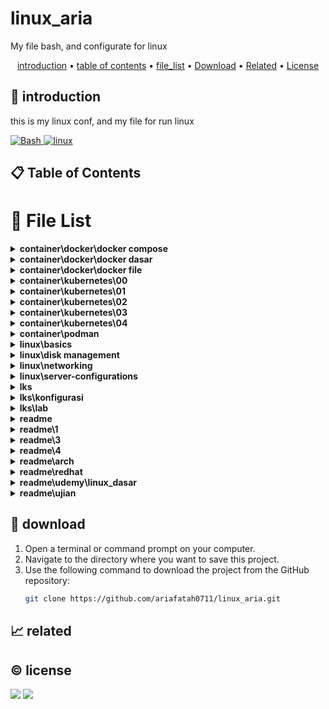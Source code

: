 # linux_aria

My file bash, and configurate for linux

<p align="center">
  <a href="#introduction">introduction</a> •
  <a href="#table-of-contents">table of contents</a> •
  <a href="#file-list">file_list</a> •
  <a href="#download">Download</a> •
  <a href="#related">Related</a> •
  <a href="#license">License</a>
</p>

<p id="introduction"></p>

## 🚀 introduction
this is my linux conf, and my file for run linux

<p align="left"> <a href="#">
  <img alt='Bash' src='https://img.shields.io/badge/-Bash-4EAA25?style=flat-square&logo=gnu-bash&logoColor=white'>
  <img alt="linux" src="https://img.shields.io/badge/-Linux-FCC624?style=flat-square&logo=linux&logoColor=black" />
  </a>
</p>

<p id="table-of-contents"></p>

## 📋 Table of Contents

<p id="file-list"></p>

# 📄 File List

<details>
<summary><b>container\docker\docker compose</b></summary>
<ul>
 <li><a href='container/docker/docker%20compose/01%20-%20pengenalan.md'>01 - pengenalan</a></li>
 <li><a href='container/docker/docker%20compose/02%20-%20yaml.md'>02 - yaml</a></li>
 <li><a href='container/docker/docker%20compose/03%20-%20configuration%20file.md'>03 - configuration file</a></li>
 <li><a href='container/docker/docker%20compose/04%20-%20membuat%20container.md'>04 - membuat container</a></li>
 <li><a href='container/docker/docker%20compose/05%20-%20menjalankan%20container.md'>05 - menjalankan container</a></li>
 <li><a href='container/docker/docker%20compose/06%20-%20services%20port.md'>06 - services port</a></li>
 <li><a href='container/docker/docker%20compose/07%20-%20environment%20variable.md'>07 - environment variable</a></li>
 <li><a href='container/docker/docker%20compose/08%20-%20bind%20mount.md'>08 - bind mount</a></li>
 <li><a href='container/docker/docker%20compose/09%20-%20volume.md'>09 - volume</a></li>
 <li><a href='container/docker/docker%20compose/10%20-%20network.md'>10 - network</a></li>
 <li><a href='container/docker/docker%20compose/11%20-%20depends%20on.md'>11 - depends on</a></li>
 <li><a href='container/docker/docker%20compose/12%20-%20restart.md'>12 - restart</a></li>
 <li><a href='container/docker/docker%20compose/13%20-%20docker%20events.md'>13 - docker events</a></li>
 <li><a href='container/docker/docker%20compose/14%20-%20resource%20limit.md'>14 - resource limit</a></li>
 <li><a href='container/docker/docker%20compose/15%20-%20docker%20file.md'>15 - docker file</a></li>
 <li><a href='container/docker/docker%20compose/16%20-%20health%20check.md'>16 - health check</a></li>
 <li><a href='container/docker/docker%20compose/17%20-%20extends%20service.md'>17 - extends service</a></li>
 <li><a href='container/docker/docker%20compose/__readme__.md'>__readme__</a></li>
</ul>

</details>

<details>
<summary><b>container\docker\docker dasar</b></summary>
<ul>
 <li><a href='container/docker/docker%20dasar/01%20-%20pengenalan.md'>01 - pengenalan</a></li>
 <li><a href='container/docker/docker%20dasar/02%20-%20docker%20architecture.md'>02 - docker architecture</a></li>
 <li><a href='container/docker/docker%20dasar/03%20-%20install%20docker.md'>03 - install docker</a></li>
 <li><a href='container/docker/docker%20dasar/04%20-%20docker%20registry.md'>04 - docker registry</a></li>
 <li><a href='container/docker/docker%20dasar/05%20-%20docker%20image.md'>05 - docker image</a></li>
 <li><a href='container/docker/docker%20dasar/06%20-%20docker%20container.md'>06 - docker container</a></li>
 <li><a href='container/docker/docker%20dasar/07%20-%20docker%20container%20log.md'>07 - docker container log</a></li>
 <li><a href='container/docker/docker%20dasar/08%20-%20container%20exec.md'>08 - container exec</a></li>
 <li><a href='container/docker/docker%20dasar/09%20-%20container%20port.md'>09 - container port</a></li>
 <li><a href='container/docker/docker%20dasar/10%20-%20container%20environment%20variable.md'>10 - container environment variable</a></li>
 <li><a href='container/docker/docker%20dasar/11%20-%20docker%20container%20stats.md'>11 - docker container stats</a></li>
 <li><a href='container/docker/docker%20dasar/12%20-%20docker%20container%20resource%20limit.md'>12 - docker container resource limit</a></li>
 <li><a href='container/docker/docker%20dasar/13%20-%20bind%20mounts.md'>13 - bind mounts</a></li>
 <li><a href='container/docker/docker%20dasar/14%20-%20docker%20volume.md'>14 - docker volume</a></li>
 <li><a href='container/docker/docker%20dasar/15%20-%20contaiiner%20volume.md'>15 - contaiiner volume</a></li>
 <li><a href='container/docker/docker%20dasar/16%20-%20backup%20volume.md'>16 - backup volume</a></li>
 <li><a href='container/docker/docker%20dasar/17%20-%20docker%20container%20run.md'>17 - docker container run</a></li>
 <li><a href='container/docker/docker%20dasar/18%20-%20restore%20volume.md'>18 - restore volume</a></li>
 <li><a href='container/docker/docker%20dasar/19%20-%20docker%20network.md'>19 - docker network</a></li>
 <li><a href='container/docker/docker%20dasar/20%20-%20container%20network.md'>20 - container network</a></li>
 <li><a href='container/docker/docker%20dasar/21%20-%20inspect.md'>21 - inspect</a></li>
 <li><a href='container/docker/docker%20dasar/22%20-%20prune.md'>22 - prune</a></li>
 <li><a href='container/docker/docker%20dasar/__readme__.md'>__readme__</a></li>
</ul>

</details>

<details>
<summary><b>container\docker\docker file</b></summary>
<ul>
 <li><a href='container/docker/docker%20file/01%20-%20pengenalan.md'>01 - pengenalan</a></li>
 <li><a href='container/docker/docker%20file/02%20-%20docker%20build.md'>02 - docker build</a></li>
 <li><a href='container/docker/docker%20file/03%20-%20docker%20file%20format.md'>03 - docker file format</a></li>
 <li><a href='container/docker/docker%20file/04%20-%20from%20instruction.md'>04 - from instruction</a></li>
 <li><a href='container/docker/docker%20file/05%20-%20run%20instruction.md'>05 - run instruction</a></li>
 <li><a href='container/docker/docker%20file/06%20-%20display%20output.md'>06 - display output</a></li>
 <li><a href='container/docker/docker%20file/07%20-%20command%20instruction.md'>07 - command instruction</a></li>
 <li><a href='container/docker/docker%20file/08%20-%20label%20instruction.md'>08 - label instruction</a></li>
 <li><a href='container/docker/docker%20file/09%20-%20add%20instuction.md'>09 - add instuction</a></li>
 <li><a href='container/docker/docker%20file/10%20-%20copy%20instrucsion.md'>10 - copy instrucsion</a></li>
 <li><a href='container/docker/docker%20file/11%20-%20dockerignore%20file.md'>11 - dockerignore file</a></li>
 <li><a href='container/docker/docker%20file/12%20-%20expose%20instruction.md'>12 - expose instruction</a></li>
 <li><a href='container/docker/docker%20file/13%20-%20environment%20variable.md'>13 - environment variable</a></li>
 <li><a href='container/docker/docker%20file/14%20-%20volume%20instruction.md'>14 - volume instruction</a></li>
 <li><a href='container/docker/docker%20file/15%20-%20working%20directory%20instruction.md'>15 - working directory instruction</a></li>
 <li><a href='container/docker/docker%20file/16%20-%20user%20instruction.md'>16 - user instruction</a></li>
 <li><a href='container/docker/docker%20file/17%20-%20argument%20instruction.md'>17 - argument instruction</a></li>
 <li><a href='container/docker/docker%20file/18%20-%20health%20check.md'>18 - health check</a></li>
 <li><a href='container/docker/docker%20file/19%20-%20entrypoint.md'>19 - entrypoint</a></li>
 <li><a href='container/docker/docker%20file/20%20-%20multi%20stage%20build.md'>20 - multi stage build</a></li>
 <li><a href='container/docker/docker%20file/21-%20docker%20hub%20registry.md'>21- docker hub registry</a></li>
 <li><a href='container/docker/docker%20file/22%20-%20digital%20ocean%20container%20registery.md'>22 - digital ocean container registery</a></li>
 <li><a href='container/docker/docker%20file/__readme__.md'>__readme__</a></li>
</ul>

</details>

<details>
<summary><b>container\kubernetes\00</b></summary>
<ul>
 <li><a href='container/kubernetes/00/01%20-%20pengenalan.md'>01 - pengenalan</a></li>
 <li><a href='container/kubernetes/00/02%20-%20arsitektur%20kubernetes.md'>02 - arsitektur kubernetes</a></li>
 <li><a href='container/kubernetes/00/03%20-%20menginstall%20kubernetes.md'>03 - menginstall kubernetes</a></li>
 <li><a href='container/kubernetes/00/04%20-%20minikube.md'>04 - minikube</a></li>
 <li><a href='container/kubernetes/00/__readme__.md'>__readme__</a></li>
</ul>

</details>

<details>
<summary><b>container\kubernetes\01</b></summary>
<ul>
 <li><a href='container/kubernetes/01/01%20-%20node.md'>01 - node</a></li>
 <li><a href='container/kubernetes/01/02%20-%20pod.md'>02 - pod</a></li>
 <li><a href='container/kubernetes/01/03%20-%20label.md'>03 - label</a></li>
 <li><a href='container/kubernetes/01/04%20-%20annotation.md'>04 - annotation</a></li>
 <li><a href='container/kubernetes/01/05%20-%20namespace.md'>05 - namespace</a></li>
 <li><a href='container/kubernetes/01/06%20-%20probe.md'>06 - probe</a></li>
 <li><a href='container/kubernetes/01/07%20-%20replication%20controler.md'>07 - replication controler</a></li>
 <li><a href='container/kubernetes/01/08%20-%20replication%20set.md'>08 - replication set</a></li>
</ul>

</details>

<details>
<summary><b>container\kubernetes\02</b></summary>
<ul>
 <li><a href='container/kubernetes/02/01%20-%20daemon%20set.md'>01 - daemon set</a></li>
 <li><a href='container/kubernetes/02/02%20-%20job.md'>02 - job</a></li>
 <li><a href='container/kubernetes/02/03%20-%20cron%20job.md'>03 - cron job</a></li>
 <li><a href='container/kubernetes/02/04%20-%20node%20selector.md'>04 - node selector</a></li>
 <li><a href='container/kubernetes/02/05%20-%20all.md'>05 - all</a></li>
 <li><a href='container/kubernetes/02/06%20-%20service.md'>06 - service</a></li>
 <li><a href='container/kubernetes/02/07%20-%20external%20service.md'>07 - external service</a></li>
 <li><a href='container/kubernetes/02/08%20-%20expose%20service.md'>08 - expose service</a></li>
 <li><a href='container/kubernetes/02/09%20-%20service%20NodePort.md'>09 - service NodePort</a></li>
 <li><a href='container/kubernetes/02/10%20-%20service%20LoadBalancer.md'>10 - service LoadBalancer</a></li>
 <li><a href='container/kubernetes/02/11%20-%20service%20ingress.md'>11 - service ingress</a></li>
</ul>

</details>

<details>
<summary><b>container\kubernetes\03</b></summary>
<ul>
 <li><a href='container/kubernetes/03/01%20-%20multi%20container%20pod.md'>01 - multi container pod</a></li>
 <li><a href='container/kubernetes/03/02%20-%20volume.md'>02 - volume</a></li>
 <li><a href='container/kubernetes/03/03%20-%20sharing%20volume.md'>03 - sharing volume</a></li>
 <li><a href='container/kubernetes/03/04%20-%20environment%20variable.md'>04 - environment variable</a></li>
 <li><a href='container/kubernetes/03/05%20-%20configmap.md'>05 - configmap</a></li>
 <li><a href='container/kubernetes/03/06%20-%20secret.md'>06 - secret</a></li>
 <li><a href='container/kubernetes/03/07%20-%20downward%20API.md'>07 - downward API</a></li>
 <li><a href='container/kubernetes/03/08%20-%20manage%20kubernetes%20object.md'>08 - manage kubernetes object</a></li>
</ul>

</details>

<details>
<summary><b>container\kubernetes\04</b></summary>
<ul>
 <li><a href='container/kubernetes/04/01%20-%20deployment.md'>01 - deployment</a></li>
 <li><a href='container/kubernetes/04/02%20-%20update%20deployment.md'>02 - update deployment</a></li>
</ul>

</details>

<details>
<summary><b>container\podman</b></summary>
<ul>
 <li><a href='container/podman/01%20-%20pengenalan.md'>01 - pengenalan</a></li>
</ul>

</details>

<details>
<summary><b>linux\basics</b></summary>
<ul>
 <li><a href='linux/basics/00%20-%20shorcut.md'>00 - shorcut</a></li>
</ul>

</details>

<details>
<summary><b>linux\disk management</b></summary>
<ul>
 <li><a href='linux/disk%20management/01-%20disk.md'>01- disk</a></li>
 <li><a href='linux/disk%20management/02%20-%20fdisk_MBR.md'>02 - fdisk_MBR</a></li>
 <li><a href='linux/disk%20management/03%20-%20gdisk-GPT.md'>03 - gdisk-GPT</a></li>
 <li><a href='linux/disk%20management/04%20-%20filesystem.md'>04 - filesystem</a></li>
 <li><a href='linux/disk%20management/05%20-%20swap.md'>05 - swap</a></li>
 <li><a href='linux/disk%20management/06%20-%20LVM.md'>06 - LVM</a></li>
 <li><a href='linux/disk%20management/07%20-%20encrpytion%20disk.md'>07 - encrpytion disk</a></li>
</ul>

</details>

<details>
<summary><b>linux\networking</b></summary>
<ul>
 <li><a href='linux/networking/01%20-%20remote%20server.md'>01 - remote server</a></li>
 <li><a href='linux/networking/02%20-%20dhcp%20server.md'>02 - dhcp server</a></li>
 <li><a href='linux/networking/03%20-%20file%20server.md'>03 - file server</a></li>
 <li><a href='linux/networking/04%20-%20ftp%20server.md'>04 - ftp server</a></li>
 <li><a href='linux/networking/05%20-%20dns%20server.md'>05 - dns server</a></li>
 <li><a href='linux/networking/06%20-%20vpn.md'>06 - vpn</a></li>
 <li><a href='linux/networking/07%20-%20reverseproxy.md'>07 - reverseproxy</a></li>
 <li><a href='linux/networking/08%20-%20haproxy.md'>08 - haproxy</a></li>
</ul>

</details>

<details>
<summary><b>linux\server-configurations</b></summary>
<ul>
 <li><a href='linux/server-configurations/01%20-%20web%20server.md'>01 - web server</a></li>
 <li><a href='linux/server-configurations/02%20-%20database%20server.md'>02 - database server</a></li>
 <li><a href='linux/server-configurations/03%20-%20mail%20server%20un.md'>03 - mail server un</a></li>
</ul>

</details>

<details>
<summary><b>lks</b></summary>
<ul>
 <li><a href='lks/note.md'>note</a></li>
 <li><a href='lks/tambahan.md'>tambahan</a></li>
</ul>

</details>

<details>
<summary><b>lks\konfigurasi</b></summary>
<ul>
 <li><a href='lks/konfigurasi/01%20-%20hardening-linux.md'>01 - hardening-linux</a></li>
 <li><a href='lks/konfigurasi/02%20-%20email%20pgp.md'>02 - email pgp</a></li>
 <li><a href='lks/konfigurasi/03%20-%20konfigurasi%20openvpn.md'>03 - konfigurasi openvpn</a></li>
 <li><a href='lks/konfigurasi/04%20-%20ids.md'>04 - ids</a></li>
 <li><a href='lks/konfigurasi/05%20-%20modevasive.md'>05 - modevasive</a></li>
 <li><a href='lks/konfigurasi/06%20-%20header%20security.md'>06 - header security</a></li>
</ul>

</details>

<details>
<summary><b>lks\lab</b></summary>
<ul>
 <li><a href='lks/lab/lfi%20to%20rce.md'>lfi to rce</a></li>
</ul>

</details>

<details>
<summary><b>readme</b></summary>
<ul>
 <li><a href='readme/readme.md'>readme</a></li>
</ul>

</details>

<details>
<summary><b>readme\1</b></summary>
<ul>
 <li><a href='readme/1/04%20-%20ids.md'>04 - ids</a></li>
</ul>

</details>

<details>
<summary><b>readme\3</b></summary>
<ul>
 <li><a href='readme/3/01%20-%20vnc%20server.md'>01 - vnc server</a></li>
 <li><a href='readme/3/02%20-%20ajenti.md'>02 - ajenti</a></li>
 <li><a href='readme/3/03%20-%20freeipa.md'>03 - freeipa</a></li>
 <li><a href='readme/3/04%20-%20briker.md'>04 - briker</a></li>
</ul>

</details>

<details>
<summary><b>readme\4</b></summary>
<ul>
 <li><a href='readme/4/01%20-%20ohmyposh.md'>01 - ohmyposh</a></li>
 <li><a href='readme/4/02%20-%20neovim.md'>02 - neovim</a></li>
 <li><a href='readme/4/03%20-%20glazewm.md'>03 - glazewm</a></li>
 <li><a href='readme/4/04%20-%20wsl2.md'>04 - wsl2</a></li>
</ul>

</details>

<details>
<summary><b>readme\arch</b></summary>
<ul>
 <li><a href='readme/arch/arch-install.md'>arch-install</a></li>
 <li><a href='readme/arch/hyprland.md'>hyprland</a></li>
 <li><a href='readme/arch/pacman.md'>pacman</a></li>
</ul>

</details>

<details>
<summary><b>readme\redhat</b></summary>
<ul>
 <li><a href='readme/redhat/01%20-%20RH104.md'>01 - RH104</a></li>
 <li><a href='readme/redhat/02%20-%20RH124.md'>02 - RH124</a></li>
 <li><a href='readme/redhat/03%20-%20RH134.md'>03 - RH134</a></li>
 <li><a href='readme/redhat/05%20-%20DO188.md'>05 - DO188</a></li>
 <li><a href='readme/redhat/06%20-%20DO180.md'>06 - DO180</a></li>
</ul>

</details>

<details>
<summary><b>readme\udemy\linux_dasar</b></summary>
<ul>
 <li><a href='readme/udemy/linux_dasar/1.md'>1</a></li>
 <li><a href='readme/udemy/linux_dasar/2.md'>2</a></li>
 <li><a href='readme/udemy/linux_dasar/3.md'>3</a></li>
 <li><a href='readme/udemy/linux_dasar/4.md'>4</a></li>
 <li><a href='readme/udemy/linux_dasar/nano-vim.md'>nano-vim</a></li>
 <li><a href='readme/udemy/linux_dasar/soal.md'>soal</a></li>
</ul>

</details>

<details>
<summary><b>readme\ujian</b></summary>
<ul>
 <li><a href='readme/ujian/UKK_P3_2024.md'>UKK_P3_2024</a></li>
 <li><a href='readme/ujian/a.md'>a</a></li>
</ul>

</details>

<p id="download"></p>

## 🔨 download

1. Open a terminal or command prompt on your computer.
2. Navigate to the directory where you want to save this project.
3. Use the following command to download the project from the GitHub repository:
   ```sh
   git clone https://github.com/ariafatah0711/linux_aria.git
   ```

<p id="related"></p>

## 📈 related

<p id="license"></p>

## ©️ license
<a href="https://github.com/ariafatah0711" alt="CREATED"><img src="https://img.shields.io/static/v1?style=for-the-badge&label=CREATED%20BY&message=ariafatah0711&color=000000"></a>
<a href="https://github.com/ariafatah0711/ariafatah0711/blob/main/LICENSE" alt="LICENSE"><img src="https://img.shields.io/static/v1?style=for-the-badge&label=LICENSE&message=MIT&color=000000"></a>

